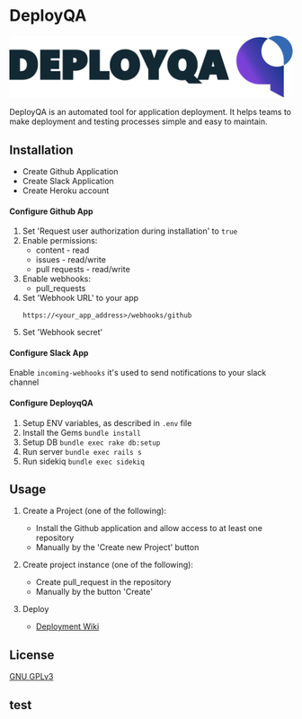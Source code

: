 # DeployQA

![Deployqa logo](https://raw.githubusercontent.com/CleverLabs/deployqa/master/app/javascript/images/logos/deployqa-with-word.png)

DeployQA is an automated tool for application deployment. It helps teams to make deployment and testing processes simple and easy to maintain.

## Installation
 
 - Create Github Application
 - Create Slack Application
 - Create Heroku account
 
#### Configure Github App
  
  1. Set 'Request user authorization during installation' to `true`
  2. Enable permissions:
     - content - read
     - issues - read/write
     - pull requests - read/write
  3. Enable webhooks:
     - pull_requests
  4. Set 'Webhook URL' to your app
      ```
      https://<your_app_address>/webhooks/github
      ```
  5. Set 'Webhook secret'
 
#### Configure Slack App

Enable `incoming-webhooks` it's used to send notifications to your slack channel
 
#### Configure DeployqQA

 1. Setup ENV variables, as described in `.env` file
 2. Install the Gems `bundle install`
 3. Setup DB `bundle exec rake db:setup`
 4. Run server `bundle exec rails s`
 5. Run sidekiq `bundle exec sidekiq`
 
## Usage

1. Create a Project (one of the following):

    - Install the Github application and allow access to at least one repository
    - Manually by the 'Create new Project' button 
 
2. Create project instance (one of the following):

    - Create pull_request in the repository
    - Manually by the button 'Create'
 
3. Deploy

    - [Deployment Wiki](https://github.com/CleverLabs/deployqa/wiki/Deployment)

## License

 [GNU GPLv3](https://www.gnu.org/licenses/gpl-3.0.html)



## test
